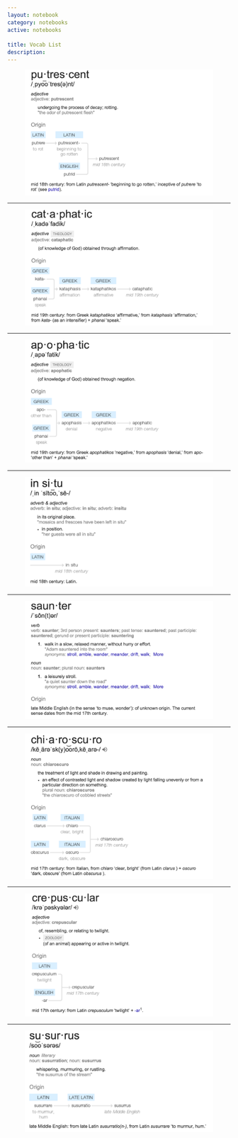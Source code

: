 ```yaml
---
layout: notebook
category: notebooks
active: notebooks

title: Vocab List
description:
---
```


<figure>
	<img src="img/notebooks/vocab-list/putrescent.png" alt="Putrescent: undergoing the process of decay rotting">
	
</figure>

---

<figure>
	<img src="img/notebooks/vocab-list/cataphatic.png" alt="Cataphatic: (of knowledge of God) obtained through affirmation.">
</figure>

---

<figure>
	<img src="img/notebooks/vocab-list/apophatic.png" alt="Apophatic: (of knowledge of God) obtained through negation.">
</figure>

---

<figure>
	<img src="img/notebooks/vocab-list/in-situ.png" alt="In situ: in its original place.">
</figure>

---

<figure>
	<img src="img/notebooks/vocab-list/saunter.png" alt="Saunter: walk in a slow, relaxed manner, without hurry or effort.">
</figure>

---

<figure>
	<img src="img/notebooks/vocab-list/chiaroscuro.png" alt="Chiaroscuro: the treatment of light and shade in drawing and painting.">
</figure>

---

<figure>
	<img src="img/notebooks/vocab-list/crepuscular.png" alt="Crepuscular: of, resembling, or relating to twilight.">
</figure>

---

<figure>
	<img src="img/notebooks/vocab-list/susurrus.png" alt="Susurrus: whispering, murmuring, or rustling.">
</figure>